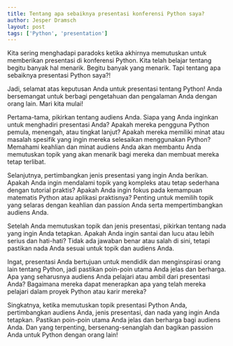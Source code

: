 ```yaml
---
title: Tentang apa sebaiknya presentasi konferensi Python saya?
author: Jesper Dramsch
layout: post
tags: ['Python', 'presentation']
---
```


Kita sering menghadapi paradoks ketika akhirnya memutuskan untuk memberikan presentasi di konferensi Python. Kita telah belajar tentang begitu banyak hal menarik. Begitu banyak yang menarik. Tapi tentang apa sebaiknya presentasi Python saya?!

Jadi, selamat atas keputusan Anda untuk presentasi tentang Python! Anda bersemangat untuk berbagi pengetahuan dan pengalaman Anda dengan orang lain. Mari kita mulai!

Pertama-tama, pikirkan tentang audiens Anda. Siapa yang Anda inginkan untuk menghadiri presentasi Anda? Apakah mereka pengguna Python pemula, menengah, atau tingkat lanjut? Apakah mereka memiliki minat atau masalah spesifik yang ingin mereka selesaikan menggunakan Python? Memahami keahlian dan minat audiens Anda akan membantu Anda memutuskan topik yang akan menarik bagi mereka dan membuat mereka tetap terlibat.

Selanjutnya, pertimbangkan jenis presentasi yang ingin Anda berikan. Apakah Anda ingin mendalami topik yang kompleks atau tetap sederhana dengan tutorial praktis? Apakah Anda ingin fokus pada kemampuan matematis Python atau aplikasi praktisnya? Penting untuk memilih topik yang selaras dengan keahlian dan passion Anda serta mempertimbangkan audiens Anda.

Setelah Anda memutuskan topik dan jenis presentasi, pikirkan tentang nada yang ingin Anda tetapkan. Apakah Anda ingin santai dan lucu atau lebih serius dan hati-hati? Tidak ada jawaban benar atau salah di sini, tetapi pastikan nada Anda sesuai untuk topik dan audiens Anda.

Ingat, presentasi Anda bertujuan untuk mendidik dan menginspirasi orang lain tentang Python, jadi pastikan poin-poin utama Anda jelas dan berharga. Apa yang seharusnya audiens Anda pelajari atau ambil dari presentasi Anda? Bagaimana mereka dapat menerapkan apa yang telah mereka pelajari dalam proyek Python atau karir mereka?

Singkatnya, ketika memutuskan topik presentasi Python Anda, pertimbangkan audiens Anda, jenis presentasi, dan nada yang ingin Anda tetapkan. Pastikan poin-poin utama Anda jelas dan berharga bagi audiens Anda. Dan yang terpenting, bersenang-senanglah dan bagikan passion Anda untuk Python dengan orang lain!

